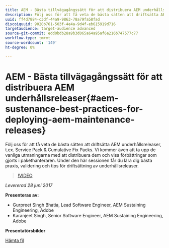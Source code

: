 ```yaml
---
title: AEM - Bästa tillvägagångssätt för att distribuera AEM underhållsreleaser
description: Följ oss för att få veta de bästa sätten att driftsätta AEM underhållsreleaser, t.ex. Service Pack & Cumulative Fix Packs. Vi kommer även att ta upp de vanliga utmaningarna med att distribuera dem och visa förbättringar som gjorts i pakethanteraren. Under den här sessionen får du lära dig bästa praxis, validering och tips för driftsättning av underhållsreleaser.
uuid: ff4d7884-c3df-44a9-9863-78a79fa58fad
discoiquuid: 9020b761-503f-4e4a-9d4f-eb615919d716
targetaudience: target-audience advanced
source-git-commit: edd0bdb28a9b3d065a64a95af6a216b747577c77
workflow-type: tm+mt
source-wordcount: '149'
ht-degree: 0%

---
```


# AEM - Bästa tillvägagångssätt för att distribuera AEM underhållsreleaser{#aem-sustenance-best-practices-for-deploying-aem-maintenance-releases}

Följ oss för att få veta de bästa sätten att driftsätta AEM underhållsreleaser, t.ex. Service Pack &amp; Cumulative Fix Packs. Vi kommer även att ta upp de vanliga utmaningarna med att distribuera dem och visa förbättringar som gjorts i pakethanteraren. Under den här sessionen får du lära dig bästa praxis, validering och tips för driftsättning av underhållsreleaser.

>[!VIDEO](https://video.tv.adobe.com/v/18982/?quality=9)

*Levererad 28 juni 2017*

**Presenteras av:**

* Gurpreet Singh Bhatia, Lead Software Engineer, AEM Sustaining Engineering, Adobe
* Karanjeet Singh, Senior Software Engineer, AEM Sustaining Engineering, Adobe

**Presentatörsbilder**

[Hämta fil](assets/aem-sustenance-best-practices-gems.pdf)
<!--
[Get back to the Overview](https://helpx.adobe.com/experience-manager/kt/eseminars/gems/aem-index.html)
-->
